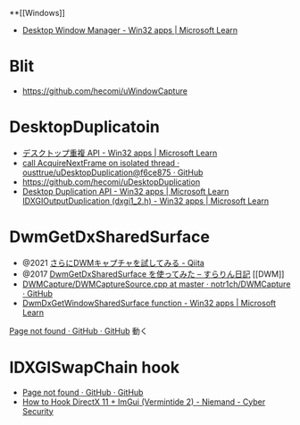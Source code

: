 **[[Windows]]

- [Desktop Window Manager - Win32 apps | Microsoft Learn](https://learn.microsoft.com/en-us/windows/win32/dwm/dwm-overview) 

# Blit
- https://github.com/hecomi/uWindowCapture

# DesktopDuplicatoin
- [デスクトップ重複 API - Win32 apps | Microsoft Learn](https://learn.microsoft.com/ja-jp/windows/win32/direct3ddxgi/desktop-dup-api)
- [call AcquireNextFrame on isolated thread · ousttrue/uDesktopDuplication@f6ce875 · GitHub](https://github.com/ousttrue/uDesktopDuplication/commit/f6ce875463fe6da3c8e15510dc1fdac2fd3f0700)
- https://github.com/hecomi/uDesktopDuplication
- [Desktop Duplication API - Win32 apps | Microsoft Learn](https://docs.microsoft.com/en-us/windows/win32/direct3ddxgi/desktop-dup-api)
	[IDXGIOutputDuplication (dxgi1_2.h) - Win32 apps | Microsoft Learn](https://docs.microsoft.com/en-us/windows/win32/api/dxgi1_2/nn-dxgi1_2-idxgioutputduplication)

# DwmGetDxSharedSurface
- @2021 [さらにDWMキャプチャを試してみる - Qiita](https://qiita.com/tanakah/items/579e88e285437946fff2)
- @2017 [DwmGetDxSharedSurface を使ってみた – すらりん日記](https://blog.techlab-xe.net/post-5285/)
[[DWM]]
- [DWMCapture/DWMCaptureSource.cpp at master · notr1ch/DWMCapture · GitHub](https://github.com/notr1ch/DWMCapture/blob/master/DWMCaptureSource.cpp#L117)
- [DwmDxGetWindowSharedSurface function - Win32 apps | Microsoft Learn](https://docs.microsoft.com/en-us/windows/win32/dwm/dwmdxgetwindowsharedsurface)

[Page not found · GitHub · GitHub](https://github.com/zzy220/dxgidup/stargazers)
動く

# IDXGISwapChain hook
- [Page not found · GitHub · GitHub](https://github.com/mishira/libdeskcap/blob/master/Hook/dxgihookmanager.cpp)
- [How to Hook DirectX 11 + ImGui (Vermintide 2) - Niemand - Cyber Security](https://niemand.com.ar/2019/01/01/how-to-hook-directx-11-imgui/)
